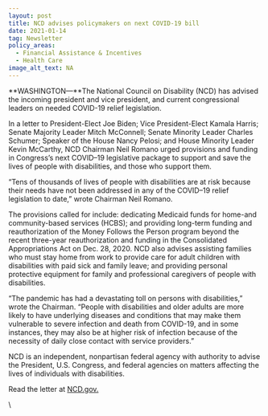 ```yaml
---
layout: post
title: NCD advises policymakers on next COVID-19 bill
date: 2021-01-14
tag: Newsletter
policy_areas:
  - Financial Assistance & Incentives
  - Health Care
image_alt_text: NA
---
```

<!--StartFragment-->

**WASHINGTON—**The National Council on Disability (NCD) has advised the incoming president and vice president, and current congressional leaders on needed COVID-19 relief legislation.

In a letter to President-Elect Joe Biden; Vice President-Elect Kamala Harris; Senate Majority Leader Mitch McConnell; Senate Minority Leader Charles Schumer; Speaker of the House Nancy Pelosi; and House Minority Leader Kevin McCarthy, NCD Chairman Neil Romano urged provisions and funding in Congress’s next COVID–19 legislative package to support and save the lives of people with disabilities, and those who support them.

“Tens of thousands of lives of people with disabilities are at risk because their needs have not been addressed in any of the COVID–19 relief legislation to date,” wrote Chairman Neil Romano.

The provisions called for include: dedicating Medicaid funds for home-and community-based services (HCBS); and providing long-term funding and reauthorization of the Money Follows the Person program beyond the recent three-year reauthorization and funding in the Consolidated Appropriations Act on Dec. 28, 2020. NCD also advises assisting families who must stay home from work to provide care for adult children with disabilities with paid sick and family leave; and providing personal protective equipment for family and professional caregivers of people with disabilities.

“The pandemic has had a devastating toll on persons with disabilities,” wrote the Chairman. “People with disabilities and older adults are more likely to have underlying diseases and conditions that may make them vulnerable to severe infection and death from COVID-19, and in some instances, they may also be at higher risk of infection because of the necessity of daily close contact with service providers.”

NCD is an independent, nonpartisan federal agency with authority to advise the President, U.S. Congress, and federal agencies on matters affecting the lives of individuals with disabilities.

Read the letter at [NCD.gov.](https://ncd.gov/publications/2021/ncd-letter-policymakers-next-covid-19-bill)

\
<!--EndFragment-->
